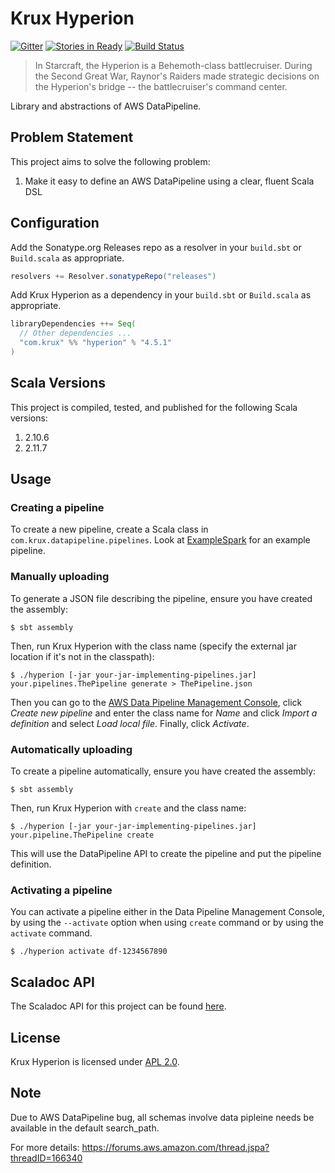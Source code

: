 # Krux Hyperion

[![Gitter](https://badges.gitter.im/krux/hyperion.svg)](https://gitter.im/krux/hyperion)
[![Stories in Ready](https://badge.waffle.io/krux/hyperion.png?label=ready&title=Ready)](https://waffle.io/krux/hyperion)
[![Build Status](https://secure.travis-ci.org/krux/hyperion.png)](http://travis-ci.org/krux/hyperion)

> In Starcraft, the Hyperion is a Behemoth-class battlecruiser. During the
> Second Great War, Raynor's Raiders made strategic decisions on the
> Hyperion's bridge -- the battlecruiser's command center.

Library and abstractions of AWS DataPipeline.

## Problem Statement

This project aims to solve the following problem:

1. Make it easy to define an AWS DataPipeline using a clear, fluent Scala DSL

## Configuration

Add the Sonatype.org Releases repo as a resolver in your `build.sbt` or `Build.scala` as appropriate.

```scala
resolvers += Resolver.sonatypeRepo("releases")
```

Add Krux Hyperion as a dependency in your `build.sbt` or `Build.scala` as appropriate.

```scala
libraryDependencies ++= Seq(
  // Other dependencies ...
  "com.krux" %% "hyperion" % "4.5.1"
)
```

## Scala Versions

This project is compiled, tested, and published for the following Scala versions:

1. 2.10.6
2. 2.11.7

## Usage

### Creating a pipeline

To create a new pipeline, create a Scala class in `com.krux.datapipeline.pipelines`.
Look at [ExampleSpark](src/main/scala/com/krux/hyperion/examples/ExampleSpark.scala) for an example pipeline.

### Manually uploading

To generate a JSON file describing the pipeline, ensure you have created the assembly:
```shell
$ sbt assembly
```

Then, run Krux Hyperion with the class name (specify the external jar location if it's not in the
classpath):
```shell
$ ./hyperion [-jar your-jar-implementing-pipelines.jar] your.pipelines.ThePipeline generate > ThePipeline.json
```

Then you can go to the [AWS Data Pipeline Management Console](https://console.aws.amazon.com/datapipeline/),
click _Create new pipeline_ and enter the class name for _Name_ and click _Import a definition_ and
select _Load local file_.  Finally, click _Activate_.

### Automatically uploading

To create a pipeline automatically, ensure you have created the assembly:
```shell
$ sbt assembly
```

Then, run Krux Hyperion with `create` and the class name:
```shell
$ ./hyperion [-jar your-jar-implementing-pipelines.jar] your.pipeline.ThePipeline create
```

This will use the DataPipeline API to create the pipeline and put the pipeline definition.

### Activating a pipeline

You can activate a pipeline either in the Data Pipeline Management Console, by using the `--activate`
option when using `create` command or by using the `activate` command.

```shell
$ ./hyperion activate df-1234567890
```

## Scaladoc API

The Scaladoc API for this project can be found [here](http://krux.github.io/hyperion/latest/api).

## License

Krux Hyperion is licensed under [APL 2.0](LICENSE).

## Note

Due to AWS DataPipeline bug, all schemas involve data pipleine needs be available in the default
search_path.

For more details: https://forums.aws.amazon.com/thread.jspa?threadID=166340

